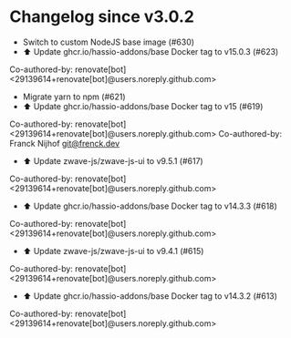 # Changelog since v3.0.2
- Switch to custom NodeJS base image (#630) 
- ⬆️ Update ghcr.io/hassio-addons/base Docker tag to v15.0.3 (#623)

Co-authored-by: renovate[bot] <29139614+renovate[bot]@users.noreply.github.com> 
- Migrate yarn to npm (#621) 
- ⬆️ Update ghcr.io/hassio-addons/base Docker tag to v15 (#619)

Co-authored-by: renovate[bot] <29139614+renovate[bot]@users.noreply.github.com>
Co-authored-by: Franck Nijhof <git@frenck.dev> 
- ⬆️ Update zwave-js/zwave-js-ui to v9.5.1 (#617)

Co-authored-by: renovate[bot] <29139614+renovate[bot]@users.noreply.github.com> 
- ⬆️ Update ghcr.io/hassio-addons/base Docker tag to v14.3.3 (#618)

Co-authored-by: renovate[bot] <29139614+renovate[bot]@users.noreply.github.com> 
- ⬆️ Update zwave-js/zwave-js-ui to v9.4.1 (#615)

Co-authored-by: renovate[bot] <29139614+renovate[bot]@users.noreply.github.com> 
- ⬆️ Update ghcr.io/hassio-addons/base Docker tag to v14.3.2 (#613)

Co-authored-by: renovate[bot] <29139614+renovate[bot]@users.noreply.github.com> 
